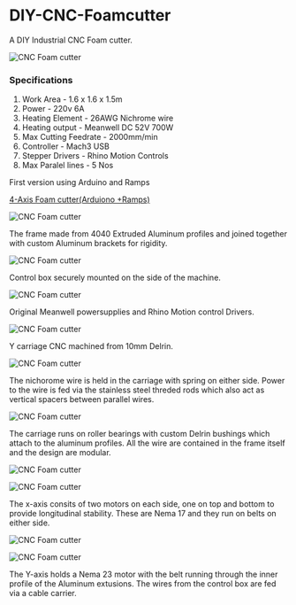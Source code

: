 # DIY-CNC-Foamcutter

A DIY Industrial CNC Foam cutter.

![CNC Foam cutter](Images/01.jpg)


### Specifications

1. Work Area - 1.6 x 1.6 x 1.5m
2. Power - 220v 6A
3. Heating Element - 26AWG Nichrome wire
4. Heating output - Meanwell DC 52V 700W
5. Max Cutting Feedrate - 2000mm/min
6. Controller - Mach3 USB
7. Stepper Drivers - Rhino Motion Controls
8. Max Paralel lines - 5 Nos




First version using Arduino and Ramps

[4-Axis Foam cutter(Arduiono +Ramps)](https://github.com/rahulsarchive/4AxisFoamCutter)

![CNC Foam cutter](Images/02.jpg)

The frame made from 4040 Extruded Aluminum profiles and joined together with custom Aluminum brackets for rigidity.

![CNC Foam cutter](Images/03.jpg)

Control box securely mounted on the side of the machine.

![CNC Foam cutter](Images/04.jpg)

Original Meanwell powersupplies and Rhino Motion control Drivers.

![CNC Foam cutter](Images/41.jpg)

Y carriage CNC machined from 10mm Delrin.

![CNC Foam cutter](Images/05.jpg)

The nichorome wire is held in the carriage with spring on either side. Power to the wire is fed via the stainless steel threded rods which also act as vertical spacers between parallel wires.

![CNC Foam cutter](Images/06.jpg)

The carriage runs on roller bearings with custom Delrin bushings which attach to the aluminum profiles. All the wire are contained in the frame itself and the design are modular.

![CNC Foam cutter](Images/07.jpg)




![CNC Foam cutter](Images/08.jpg)

The x-axis consits of two motors on each side, one on top and bottom to provide longitudinal stability. These are Nema 17 and they run on belts on either side.


![CNC Foam cutter](Images/09.jpg)



![CNC Foam cutter](Images/10.jpg)

The Y-axis holds a Nema 23 motor with the belt running through the inner profile of the Aluminum extusions. The wires from the control box are fed via a cable carrier.

